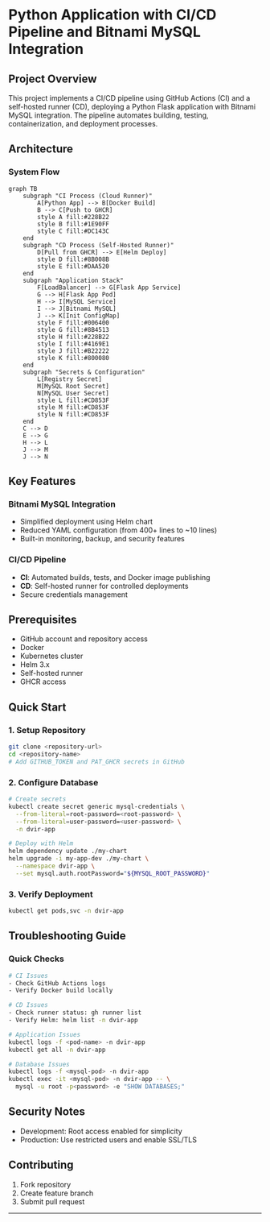 # Python Application with CI/CD Pipeline and Bitnami MySQL Integration

## Project Overview
This project implements a CI/CD pipeline using GitHub Actions (CI) and a self-hosted runner (CD), deploying a Python Flask application with Bitnami MySQL integration. The pipeline automates building, testing, containerization, and deployment processes.

## Architecture

### System Flow
```mermaid
graph TB
    subgraph "CI Process (Cloud Runner)"
        A[Python App] --> B[Docker Build]
        B --> C[Push to GHCR]
        style A fill:#228B22
        style B fill:#1E90FF
        style C fill:#DC143C
    end
    subgraph "CD Process (Self-Hosted Runner)"
        D[Pull from GHCR] --> E[Helm Deploy]
        style D fill:#8B008B
        style E fill:#DAA520
    end
    subgraph "Application Stack"
        F[LoadBalancer] --> G[Flask App Service]
        G --> H[Flask App Pod]
        H --> I[MySQL Service]
        I --> J[Bitnami MySQL]
        J --> K[Init ConfigMap]
        style F fill:#006400
        style G fill:#8B4513
        style H fill:#228B22
        style I fill:#4169E1
        style J fill:#B22222
        style K fill:#800080
    end
    subgraph "Secrets & Configuration"
        L[Registry Secret]
        M[MySQL Root Secret]
        N[MySQL User Secret]
        style L fill:#CD853F
        style M fill:#CD853F
        style N fill:#CD853F
    end
    C --> D
    E --> G
    H --> L
    J --> M
    J --> N
```

## Key Features

### Bitnami MySQL Integration
- Simplified deployment using Helm chart
- Reduced YAML configuration (from 400+ lines to ~10 lines)
- Built-in monitoring, backup, and security features

### CI/CD Pipeline
- **CI**: Automated builds, tests, and Docker image publishing
- **CD**: Self-hosted runner for controlled deployments
- Secure credentials management

## Prerequisites
- GitHub account and repository access
- Docker
- Kubernetes cluster
- Helm 3.x
- Self-hosted runner
- GHCR access

## Quick Start

### 1. Setup Repository
```bash
git clone <repository-url>
cd <repository-name>
# Add GITHUB_TOKEN and PAT_GHCR secrets in GitHub
```

### 2. Configure Database
```bash
# Create secrets
kubectl create secret generic mysql-credentials \
  --from-literal=root-password=<root-password> \
  --from-literal=user-password=<user-password> \
  -n dvir-app

# Deploy with Helm
helm dependency update ./my-chart
helm upgrade -i my-app-dev ./my-chart \
  --namespace dvir-app \
  --set mysql.auth.rootPassword="${MYSQL_ROOT_PASSWORD}"
```

### 3. Verify Deployment
```bash
kubectl get pods,svc -n dvir-app
```

## Troubleshooting Guide

### Quick Checks
```bash
# CI Issues
- Check GitHub Actions logs
- Verify Docker build locally

# CD Issues
- Check runner status: gh runner list
- Verify Helm: helm list -n dvir-app

# Application Issues
kubectl logs -f <pod-name> -n dvir-app
kubectl get all -n dvir-app

# Database Issues
kubectl logs -f <mysql-pod> -n dvir-app
kubectl exec -it <mysql-pod> -n dvir-app -- \
  mysql -u root -p<password> -e "SHOW DATABASES;"
```

## Security Notes
- Development: Root access enabled for simplicity
- Production: Use restricted users and enable SSL/TLS

## Contributing
1. Fork repository
2. Create feature branch
3. Submit pull request

---



